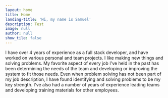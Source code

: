 ```yaml
---
layout: home
title: Home
landing-title: 'Hi, my name is Samuel'
description: Test
image: null
author: null
show_tile: false
---
```


I have over 4 years of experience as a full stack developer, and have worked on various personal and team projects. I like making new things and solving problems. My favorite aspect of every job I've held in the past has been determining the needs of the team and developing or improving the system to fit those needs. Even when problem solving has not been part of my job description, I have found identifying and solving problems to be my key strength. I've also had a number of years of experience leading teams and developing training materials for other employees.
